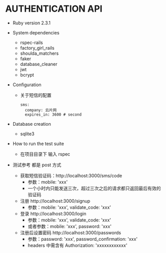 # AUTHENTICATION API

* Ruby version
  2.3.1

* System dependencies
  * rspec-rails
  * factory_girl_rails
  * shoulda_matchers
  * faker
  * database_cleaner
  * jwt
  * bcrypt

* Configuration
  * 关于短信的配置
    ```
    sms:
      company: 云片网
      expires_in: 3600 # second
    ```  

* Database creation
  * sqlite3

* How to run the test suite
  * 在项目目录下 输入 rspec

* 测试参考
  都是 post 方式
  * 获取短信验证码：http://localhost:3000/sms/code
    * 参数：mobile: 'xxx'
    * 一个小时内只能发送三次，超过三次之后的请求都只返回最后有效的验证码
  * 注册 http://localhost:3000/signup
    * 参数：mobile: 'xxx', validate_code: 'xxx'
  * 登录 http://localhost:3000/login
    * 参数：mobile: 'xxx', validate_code: 'xxx'
    * 或者参数：mobile: 'xxx', password: 'xxx'
  * 注册后设置密码 http://localhost:3000/passwords
    * 参数：password: 'xxx', password_confirmation: 'xxx'
    * headers 中需含有 Authorization: 'xxxxxxxxxxxx'
